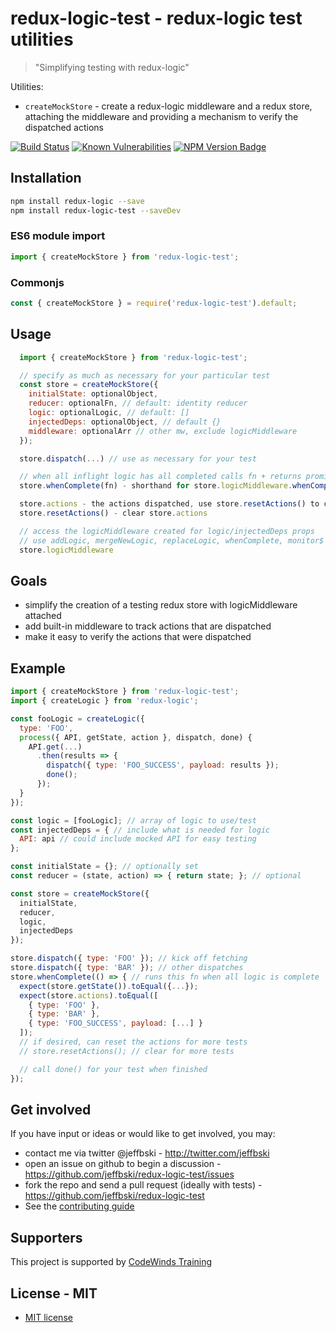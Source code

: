 # redux-logic-test - redux-logic test utilities

> "Simplifying testing with redux-logic"

Utilities:

 - `createMockStore` - create a redux-logic middleware and a redux store, attaching the middleware and providing a mechanism to verify the dispatched actions

[![Build Status](https://secure.travis-ci.org/jeffbski/redux-logic-test.png?branch=master)](http://travis-ci.org/jeffbski/redux-logic-test) [![Known Vulnerabilities](https://snyk.io/test/github/jeffbski/redux-logic-test/badge.svg)](https://snyk.io/test/github/jeffbski/redux-logic-test) [![NPM Version Badge](https://img.shields.io/npm/v/redux-logic-test.svg)](https://www.npmjs.com/package/redux-logic-test)

## Installation

```bash
npm install redux-logic --save
npm install redux-logic-test --saveDev
```

### ES6 module import

```js
import { createMockStore } from 'redux-logic-test';
```

### Commonjs

```js
const { createMockStore } = require('redux-logic-test').default;
```

## Usage

```js
  import { createMockStore } from 'redux-logic-test';

  // specify as much as necessary for your particular test
  const store = createMockStore({
    initialState: optionalObject,
    reducer: optionalFn, // default: identity reducer
    logic: optionalLogic, // default: []
    injectedDeps: optionalObject, // default {}
    middleware: optionalArr // other mw, exclude logicMiddleware
  });

  store.dispatch(...) // use as necessary for your test

  // when all inflight logic has all completed calls fn + returns promise
  store.whenComplete(fn) - shorthand for store.logicMiddleware.whenComplete(fn)

  store.actions - the actions dispatched, use store.resetActions() to clear
  store.resetActions() - clear store.actions

  // access the logicMiddleware created for logic/injectedDeps props
  // use addLogic, mergeNewLogic, replaceLogic, whenComplete, monitor$
  store.logicMiddleware
```

## Goals

 - simplify the creation of a testing redux store with logicMiddleware attached
 - add built-in middleware to track actions that are dispatched
 - make it easy to verify the actions that were dispatched

## Example

```js
import { createMockStore } from 'redux-logic-test';
import { createLogic } from 'redux-logic';

const fooLogic = createLogic({
  type: 'FOO',
  process({ API, getState, action }, dispatch, done) {
    API.get(...)
      .then(results => {
        dispatch({ type: 'FOO_SUCCESS', payload: results });
        done();
      });
  }
});

const logic = [fooLogic]; // array of logic to use/test
const injectedDeps = { // include what is needed for logic
  API: api // could include mocked API for easy testing
};

const initialState = {}; // optionally set
const reducer = (state, action) => { return state; }; // optional

const store = createMockStore({
  initialState,
  reducer,
  logic,
  injectedDeps
});

store.dispatch({ type: 'FOO' }); // kick off fetching
store.dispatch({ type: 'BAR' }); // other dispatches
store.whenComplete(() => { // runs this fn when all logic is complete
  expect(store.getState()).toEqual({...});
  expect(store.actions).toEqual([
    { type: 'FOO' },
    { type: 'BAR' },
    { type: 'FOO_SUCCESS', payload: [...] }
  ]);
  // if desired, can reset the actions for more tests
  // store.resetActions(); // clear for more tests

  // call done() for your test when finished
});
```

## Get involved

If you have input or ideas or would like to get involved, you may:

 - contact me via twitter @jeffbski  - <http://twitter.com/jeffbski>
 - open an issue on github to begin a discussion - <https://github.com/jeffbski/redux-logic-test/issues>
 - fork the repo and send a pull request (ideally with tests) - <https://github.com/jeffbski/redux-logic-test>
 - See the [contributing guide](http://github.com/jeffbski/redux-logic-test/raw/master/CONTRIBUTING.md)

## Supporters

This project is supported by [CodeWinds Training](https://codewinds.com/)


<a name="license"/>

## License - MIT

 - [MIT license](http://github.com/jeffbski/redux-logic-test/raw/master/LICENSE.md)
